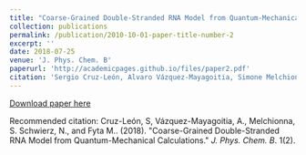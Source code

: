 ```yaml
---
title: "Coarse-Grained Double-Stranded RNA Model from Quantum-Mechanical Calculations"
collection: publications
permalink: /publication/2010-10-01-paper-title-number-2
excerpt: ''
date: 2018-07-25
venue: 'J. Phys. Chem. B'
paperurl: 'http://academicpages.github.io/files/paper2.pdf'
citation: 'Sergio Cruz-León, Alvaro Vázquez-Mayagoitia, Simone Melchionna, Nadine Schwierz, and Maria Fyta*. (2010). &quot;Coarse-Grained Double-Stranded RNA Model from Quantum-Mechanical Calculations.&quot; <i>J. Phys. Chem. B</i>. 1(2).'
---
```



[Download paper here](https://pubs.acs.org/doi/10.1021/acs.jpcb.8b03566)

Recommended citation: Cruz-León, S, Vázquez-Mayagoitia, A., Melchionna, S. Schwierz, N., and Fyta M.. (2018). "Coarse-Grained Double-Stranded RNA Model from Quantum-Mechanical Calculations." <i>J. Phys. Chem. B</i>. 1(2).

